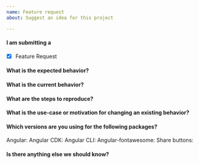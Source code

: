 ```yaml
---
name: Feature request
about: Suggest an idea for this project

---
```


<!-- 
1. Please make sure that you have searched in the older issues before submitting a new one!
2. Please fill out all the required information!
 -->

#### I am submitting a

- [x] Feature Request

#### What is the expected behavior?


#### What is the current behavior?


#### What are the steps to reproduce?

<!-- 
Providing a StackBlitz reproduction is the *best* way to share your issue. <br/>
StackBlitz starter: https://stackblitz.com/edit/ngx-sharebuttons<br/>
-->


#### What is the use-case or motivation for changing an existing behavior?



#### Which versions are you using for the following packages?

Angular:
Angular CDK:
Angular CLI:
Angular-fontawesome:
Share buttons:


#### Is there anything else we should know?
